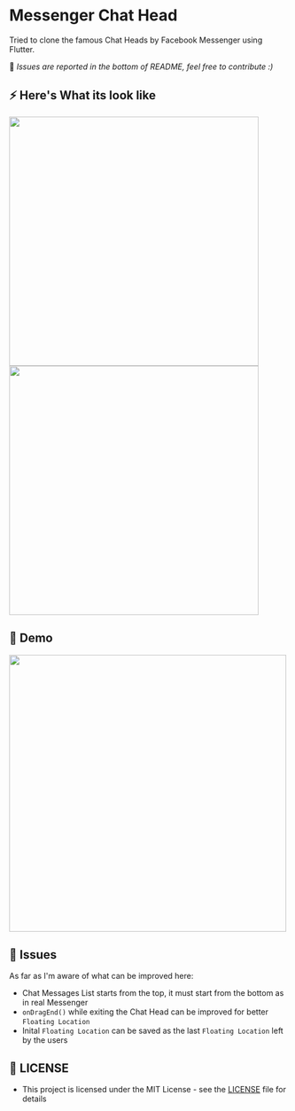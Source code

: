 # Messenger Chat Head

Tried to clone the famous Chat Heads by Facebook Messenger using Flutter.

🔴 *Issues are reported in the bottom of README, feel free to contribute :)*

## ⚡ Here's What its look like

<img src="https://user-images.githubusercontent.com/43790152/100321186-1d90a600-2fe4-11eb-9f30-7cdb98760473.jpg" height=450>
<img src="https://user-images.githubusercontent.com/43790152/100321225-297c6800-2fe4-11eb-8296-fcd8ad7542fb.jpg" height=450>


## 📱 Demo

  <img src="https://user-images.githubusercontent.com/43790152/100320858-a1965e00-2fe3-11eb-88d4-4f8a033e87f2.gif" height=500>

## 🔨 Issues

As far as I'm aware of what can be improved here:
- Chat Messages List starts from the top, it must start from the bottom as in real Messenger
- `onDragEnd()` while exiting the Chat Head can be improved for better `Floating Location`
- Inital `Floating Location` can be saved as the last `Floating Location` left by the users

## 🔑 LICENSE
- This project is licensed under the MIT License - see the [LICENSE](LICENSE.md) file for details
